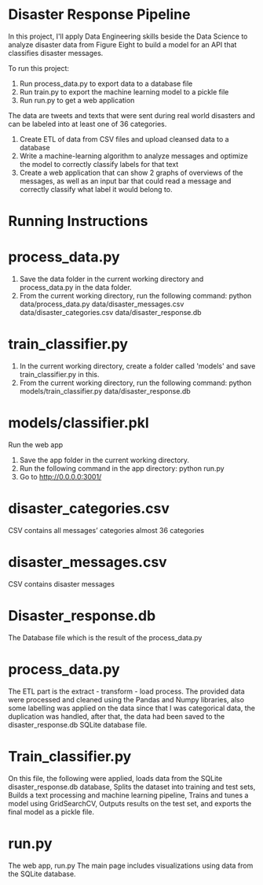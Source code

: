 # Disaster Response Pipeline 
In this project, I'll apply Data Engineering skills beside the Data Science to analyze disaster data from Figure Eight to build a model for an API that classifies disaster messages.

To run this project:
1.	Run process_data.py to export data to a database file
2.	Run train.py to export the machine learning model to a pickle file
3.	Run run.py to get a web application

The data are tweets and texts that were sent during real world disasters and can be labeled into at least one of 36 categories.

1.	Create ETL of data from CSV files and upload cleansed data to a database
2.	Write a machine-learning algorithm to analyze messages and optimize the model to correctly classify labels for that text
3.	Create a web application that can show 2 graphs of overviews of the messages, as well as an input bar that could read a message and correctly classify what label it would belong to.

# Running Instructions
# process_data.py

1.	Save the data folder in the current working directory and process_data.py in the data folder.
2.	From the current working directory, run the following command: python data/process_data.py data/disaster_messages.csv data/disaster_categories.csv data/disaster_response.db

# train_classifier.py

1.	In the current working directory, create a folder called 'models' and save train_classifier.py in this.
2.	From the current working directory, run the following command: python models/train_classifier.py data/disaster_response.db 

# models/classifier.pkl

Run the web app

1.	Save the app folder in the current working directory.
2.	Run the following command in the app directory: python run.py
3.	Go to http://0.0.0.0:3001/

# disaster_categories.csv

CSV contains all messages’ categories almost 36 categories 

# disaster_messages.csv

CSV contains disaster messages

# Disaster_response.db

The Database file which is the result of the process_data.py 

# process_data.py 

The ETL part is the extract - transform - load process. The provided data were processed and cleaned using the Pandas and Numpy libraries, also some labelling was applied on the data since that I was categorical data, the duplication was handled, after that, the data had been saved to the disaster_response.db SQLite database file.

# Train_classifier.py

On this file, the following were applied, loads data from the SQLite disaster_response.db database, Splits the dataset into training and test sets, Builds a text processing and machine learning pipeline, Trains and tunes a model using GridSearchCV, Outputs results on the test set, and exports the final model as a pickle file.

# run.py

The web app, run.py The main page includes visualizations using data from the SQLite database.




